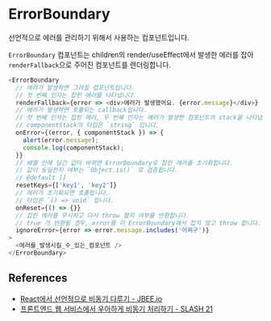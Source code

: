 # ErrorBoundary

선언적으로 에러를 관리하기 위해서 사용하는 컴포넌트입니다.

`ErrorBoundary` 컴포넌트는 children의 render/useEffect에서 발생한 에러를 잡아 `renderFallback`으로 주어진 컴포넌트를 렌더링합니다.

```typescript
<ErrorBoundary
  // 에러가 발생하면 그려질 컴포넌트입니다.
  // 첫 번째 인자는 잡힌 에러를 나타냅니다.
  renderFallback={error => <div>에러가 발생했어요. {error.message}</div>}
  // 에러가 발생하면 호출되는 callback입니다.
  // 첫 번째 인자는 잡힌 에러, 두 번째 인자는 에러가 발생한 컴포넌트의 stack을 나타냅니다.
  // componentStack의 타입은 `string` 입니다.
  onError={(error, { componentStack }) => {
    alert(error.message);
    console.log(componentStack);
  }}
  // 배열 안에 담긴 값이 바뀌면 ErrorBoundary로 잡힌 에러를 초기화합니다.
  // 값이 동일한지 여부는 `Object.is()` 로 검증합니다.
  // @default []
  resetKeys={['key1', 'key2']}
  // 에러가 초기화되면 호출됩니다.
  // 타입은 `() => void` 입니다.
  onReset={() => {}}
  // 잡힌 에러를 무시하고 다시 throw 할지 여부를 반환합니다.
  // true 가 반환될 경우, error를 이 ErrorBoundary에서 잡지 않고 throw 합니다.
  ignoreError={error => error.message.includes('어쩌구')}
>
  <에러를_발생시킬_수_있는_컴포넌트 />
</ErrorBoundary>
```

## References

- [React에서 선언적으로 비동기 다루기 - JBEE.io](https://jbee.io/react/error-declarative-handling-1/)
- [프론트엔드 웹 서비스에서 우아하게 비동기 처리하기 - SLASH 21](https://toss.im/slash-21/sessions/3-1)
